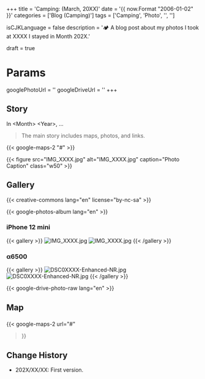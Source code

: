 +++
title = 'Camping: <Place> (March, 20XX)'
date = '{{ now.Format "2006-01-02" }}'
categories = ['Blog (Camping)']
tags = ['Camping', 'Photo', '<Prefecture>', '<Site>']

isCJKLanguage = false
description = '🏕️ A blog post about my photos I took at XXXX I stayed in Month 202X.'

draft = true

# Params
googlePhotoUrl = ''
googleDriveUrl = ''
+++


## Story

In \<Month\> \<Year\>, ...

> The main story includes maps, photos, and links.

{{< google-maps-2 "#" >}}

{{< figure
    src="IMG_XXXX.jpg"
    alt="IMG_XXXX.jpg"
    caption="Photo Caption"
    class="w50"
    >}}


## Gallery

{{< creative-commons lang="en" license="by-nc-sa" >}}

{{< google-photos-album lang="en" >}}


### iPhone 12 mini

{{< gallery >}}
  <img src="IMG_XXXX.jpg" alt="IMG_XXXX.jpg" class="grid-w50" />
  <img src="IMG_XXXX.jpg" alt="IMG_XXXX.jpg" class="grid-w50" />
{{< /gallery >}}


### α6500

{{< gallery >}}
  <img src="DSC0XXXX-Enhanced-NR.jpg" alt="DSC0XXXX-Enhanced-NR.jpg" class="grid-w60" />
  <img src="DSC0XXXX-Enhanced-NR.jpg" alt="DSC0XXXX-Enhanced-NR.jpg" class="grid-w40" />
{{< /gallery >}}

{{< google-drive-photo-raw lang="en" >}}


## Map

### <Camp-Site>

{{< google-maps-2
  url="#"
  >}}


## Change History

- 202X/XX/XX: First version.


